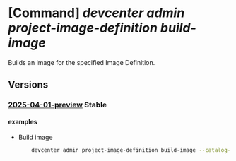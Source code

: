 # [Command] _devcenter admin project-image-definition build-image_

Builds an image for the specified Image Definition.

## Versions

### [2025-04-01-preview](/Resources/mgmt-plane/L3N1YnNjcmlwdGlvbnMve30vcmVzb3VyY2Vncm91cHMve30vcHJvdmlkZXJzL21pY3Jvc29mdC5kZXZjZW50ZXIvcHJvamVjdHMve30vY2F0YWxvZ3Mve30vaW1hZ2VkZWZpbml0aW9ucy97fS9idWlsZGltYWdl/2025-04-01-preview.xml) **Stable**

<!-- mgmt-plane /subscriptions/{}/resourcegroups/{}/providers/microsoft.devcenter/projects/{}/catalogs/{}/imagedefinitions/{}/buildimage 2025-04-01-preview -->

#### examples

- Build image
    ```bash
        devcenter admin project-image-definition build-image --catalog-name "CentralCatalog" --image-definition-name "DefaultDevImage" --project-name "DevProject" --resource-group "rg1"
    ```
